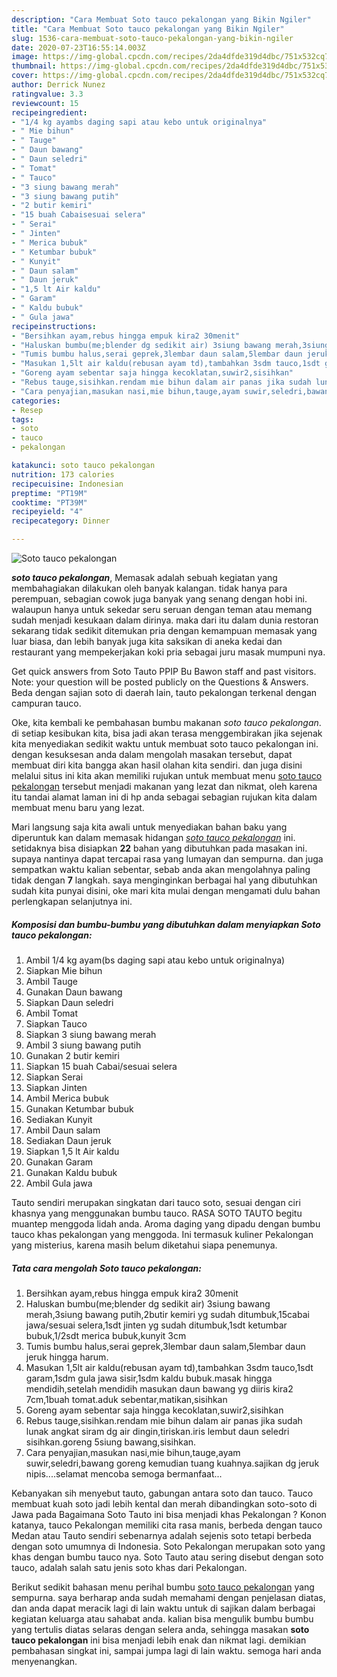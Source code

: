 ```yaml
---
description: "Cara Membuat Soto tauco pekalongan yang Bikin Ngiler"
title: "Cara Membuat Soto tauco pekalongan yang Bikin Ngiler"
slug: 1536-cara-membuat-soto-tauco-pekalongan-yang-bikin-ngiler
date: 2020-07-23T16:55:14.003Z
image: https://img-global.cpcdn.com/recipes/2da4dfde319d4dbc/751x532cq70/soto-tauco-pekalongan-foto-resep-utama.jpg
thumbnail: https://img-global.cpcdn.com/recipes/2da4dfde319d4dbc/751x532cq70/soto-tauco-pekalongan-foto-resep-utama.jpg
cover: https://img-global.cpcdn.com/recipes/2da4dfde319d4dbc/751x532cq70/soto-tauco-pekalongan-foto-resep-utama.jpg
author: Derrick Nunez
ratingvalue: 3.3
reviewcount: 15
recipeingredient:
- "1/4 kg ayambs daging sapi atau kebo untuk originalnya"
- " Mie bihun"
- " Tauge"
- " Daun bawang"
- " Daun seledri"
- " Tomat"
- " Tauco"
- "3 siung bawang merah"
- "3 siung bawang putih"
- "2 butir kemiri"
- "15 buah Cabaisesuai selera"
- " Serai"
- " Jinten"
- " Merica bubuk"
- " Ketumbar bubuk"
- " Kunyit"
- " Daun salam"
- " Daun jeruk"
- "1,5 lt Air kaldu"
- " Garam"
- " Kaldu bubuk"
- " Gula jawa"
recipeinstructions:
- "Bersihkan ayam,rebus hingga empuk kira2 30menit"
- "Haluskan bumbu(me;blender dg sedikit air) 3siung bawang merah,3siung bawang putih,2butir kemiri yg sudah ditumbuk,15cabai jawa/sesuai selera,1sdt jinten yg sudah ditumbuk,1sdt ketumbar bubuk,1/2sdt merica bubuk,kunyit 3cm"
- "Tumis bumbu halus,serai geprek,3lembar daun salam,5lembar daun jeruk hingga harum."
- "Masukan 1,5lt air kaldu(rebusan ayam td),tambahkan 3sdm tauco,1sdt garam,1sdm gula jawa sisir,1sdm kaldu bubuk.masak hingga mendidih,setelah mendidih masukan daun bawang yg diiris kira2 7cm,1buah tomat.aduk sebentar,matikan,sisihkan"
- "Goreng ayam sebentar saja hingga kecoklatan,suwir2,sisihkan"
- "Rebus tauge,sisihkan.rendam mie bihun dalam air panas jika sudah lunak angkat siram dg air dingin,tiriskan.iris lembut daun seledri sisihkan.goreng 5siung bawang,sisihkan."
- "Cara penyajian,masukan nasi,mie bihun,tauge,ayam suwir,seledri,bawang goreng kemudian tuang kuahnya.sajikan dg jeruk nipis....selamat mencoba semoga bermanfaat..."
categories:
- Resep
tags:
- soto
- tauco
- pekalongan

katakunci: soto tauco pekalongan 
nutrition: 173 calories
recipecuisine: Indonesian
preptime: "PT19M"
cooktime: "PT39M"
recipeyield: "4"
recipecategory: Dinner

---
```



![Soto tauco pekalongan](https://img-global.cpcdn.com/recipes/2da4dfde319d4dbc/751x532cq70/soto-tauco-pekalongan-foto-resep-utama.jpg)

<b><i>soto tauco pekalongan</i></b>, Memasak adalah sebuah kegiatan yang membahagiakan dilakukan oleh banyak kalangan. tidak hanya para perempuan, sebagian cowok juga banyak yang senang dengan hobi ini. walaupun hanya untuk sekedar seru seruan dengan teman atau memang sudah menjadi kesukaan dalam dirinya. maka dari itu dalam dunia restoran sekarang tidak sedikit ditemukan pria dengan kemampuan memasak yang luar biasa, dan lebih banyak juga kita saksikan di aneka kedai dan restaurant yang mempekerjakan koki pria sebagai juru masak mumpuni nya.

Get quick answers from Soto Tauto PPIP Bu Bawon staff and past visitors. Note: your question will be posted publicly on the Questions &amp; Answers. Beda dengan sajian soto di daerah lain, tauto pekalongan terkenal dengan campuran tauco.

Oke, kita kembali ke pembahasan bumbu makanan <i>soto tauco pekalongan</i>. di setiap kesibukan kita, bisa jadi akan terasa menggembirakan jika sejenak kita menyediakan sedikit waktu untuk membuat soto tauco pekalongan ini. dengan kesuksesan anda dalam mengolah masakan tersebut, dapat membuat diri kita bangga akan hasil olahan kita sendiri. dan juga disini melalui situs ini kita akan memiliki rujukan untuk membuat menu <u>soto tauco pekalongan</u> tersebut menjadi makanan yang lezat dan nikmat, oleh karena itu tandai alamat laman ini di hp anda sebagai sebagian rujukan kita dalam membuat menu baru yang lezat.


Mari langsung saja kita awali untuk menyediakan bahan baku yang diperuntuk kan dalam memasak hidangan <u><i>soto tauco pekalongan</i></u> ini. setidaknya bisa disiapkan <b>22</b> bahan yang dibutuhkan pada masakan ini. supaya nantinya dapat tercapai rasa yang lumayan dan sempurna. dan juga sempatkan waktu kalian sebentar, sebab anda akan mengolahnya paling tidak dengan <b>7</b> langkah. saya menginginkan berbagai hal yang dibutuhkan sudah kita punyai disini, oke mari kita mulai dengan mengamati dulu bahan perlengkapan selanjutnya ini.

<!--inarticleads1-->

##### Komposisi dan bumbu-bumbu yang dibutuhkan dalam menyiapkan Soto tauco pekalongan:

1. Ambil 1/4 kg ayam(bs daging sapi atau kebo untuk originalnya)
1. Siapkan  Mie bihun
1. Ambil  Tauge
1. Gunakan  Daun bawang
1. Siapkan  Daun seledri
1. Ambil  Tomat
1. Siapkan  Tauco
1. Siapkan 3 siung bawang merah
1. Ambil 3 siung bawang putih
1. Gunakan 2 butir kemiri
1. Siapkan 15 buah Cabai/sesuai selera
1. Siapkan  Serai
1. Siapkan  Jinten
1. Ambil  Merica bubuk
1. Gunakan  Ketumbar bubuk
1. Sediakan  Kunyit
1. Ambil  Daun salam
1. Sediakan  Daun jeruk
1. Siapkan 1,5 lt Air kaldu
1. Gunakan  Garam
1. Gunakan  Kaldu bubuk
1. Ambil  Gula jawa


Tauto sendiri merupakan singkatan dari tauco soto, sesuai dengan ciri khasnya yang menggunakan bumbu tauco. RASA SOTO TAUTO begitu muantep menggoda lidah anda. Aroma daging yang dipadu dengan bumbu tauco khas pekalongan yang menggoda. Ini termasuk kuliner Pekalongan yang misterius, karena masih belum diketahui siapa penemunya. 

<!--inarticleads2-->

##### Tata cara mengolah Soto tauco pekalongan:

1. Bersihkan ayam,rebus hingga empuk kira2 30menit
1. Haluskan bumbu(me;blender dg sedikit air) 3siung bawang merah,3siung bawang putih,2butir kemiri yg sudah ditumbuk,15cabai jawa/sesuai selera,1sdt jinten yg sudah ditumbuk,1sdt ketumbar bubuk,1/2sdt merica bubuk,kunyit 3cm
1. Tumis bumbu halus,serai geprek,3lembar daun salam,5lembar daun jeruk hingga harum.
1. Masukan 1,5lt air kaldu(rebusan ayam td),tambahkan 3sdm tauco,1sdt garam,1sdm gula jawa sisir,1sdm kaldu bubuk.masak hingga mendidih,setelah mendidih masukan daun bawang yg diiris kira2 7cm,1buah tomat.aduk sebentar,matikan,sisihkan
1. Goreng ayam sebentar saja hingga kecoklatan,suwir2,sisihkan
1. Rebus tauge,sisihkan.rendam mie bihun dalam air panas jika sudah lunak angkat siram dg air dingin,tiriskan.iris lembut daun seledri sisihkan.goreng 5siung bawang,sisihkan.
1. Cara penyajian,masukan nasi,mie bihun,tauge,ayam suwir,seledri,bawang goreng kemudian tuang kuahnya.sajikan dg jeruk nipis....selamat mencoba semoga bermanfaat...


Kebanyakan sih menyebut tauto, gabungan antara soto dan tauco. Tauco membuat kuah soto jadi lebih kental dan merah dibandingkan soto-soto di Jawa pada Bagaimana Soto Tauto ini bisa menjadi khas Pekalongan ? Konon katanya, tauco Pekalongan memiliki cita rasa manis, berbeda dengan tauco Medan atau Tauto sendiri sebenarnya adalah sejenis soto tetapi berbeda dengan soto umumnya di Indonesia. Soto Pekalongan merupakan soto yang khas dengan bumbu tauco nya. Soto Tauto atau sering disebut dengan soto tauco, adalah salah satu jenis soto khas dari Pekalongan. 

Berikut sedikit bahasan menu perihal bumbu <u>soto tauco pekalongan</u> yang sempurna. saya berharap anda sudah memahami dengan penjelasan diatas, dan anda dapat meracik lagi di lain waktu untuk di sajikan dalam berbagai kegiatan keluarga atau sahabat anda. kalian bisa mengulik bumbu bumbu yang tertulis diatas selaras dengan selera anda, sehingga masakan <b>soto tauco pekalongan</b> ini bisa menjadi lebih enak dan nikmat lagi. demikian pembahasan singkat ini, sampai jumpa lagi di lain waktu. semoga hari anda menyenangkan.
